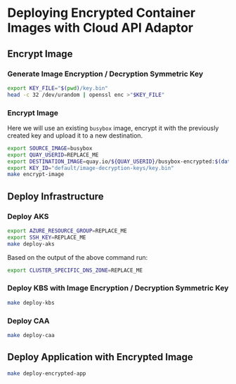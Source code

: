 # Deploying Encrypted Container Images with Cloud API Adaptor

## Encrypt Image

### Generate Image Encryption / Decryption Symmetric Key

```bash
export KEY_FILE="$(pwd)/key.bin"
head -c 32 /dev/urandom | openssl enc >"$KEY_FILE"
```

### Encrypt Image

Here we will use an existing `busybox` image, encrypt it with the previously created key and upload it to a new destination.

```bash
export SOURCE_IMAGE=busybox
export QUAY_USERID=REPLACE_ME
export DESTINATION_IMAGE=quay.io/${QUAY_USERID}/busybox-encrypted:$(date '+%Y-%m-%b-%d-%H-%M-%S')
export KEY_ID="default/image-decryption-keys/key.bin"
make encrypt-image
```

## Deploy Infrastructure

### Deploy AKS

```bash
export AZURE_RESOURCE_GROUP=REPLACE_ME
export SSH_KEY=REPLACE_ME
make deploy-aks
```

Based on the output of the above command run:

```bash
export CLUSTER_SPECIFIC_DNS_ZONE=REPLACE_ME
```


### Deploy KBS with Image Encryption / Decryption Symmetric Key

```bash
make deploy-kbs
```

### Deploy CAA

```bash
make deploy-caa
```

## Deploy Application with Encrypted Image

```bash
make deploy-encrypted-app
```
